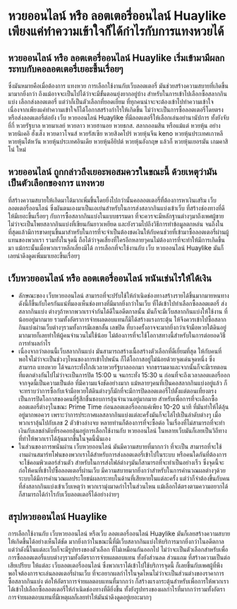 # หวยออนไลน์ หรือ ลอตเตอรี่ออนไลน์ Huaylike เพียงแค่ทำความเข้าใจก็ได้กำไรกับการแทงหวยได้

## หวยออนไลน์ หรือ ลอตเตอรี่ออนไลน์ Huaylike เริ่มเข้ามามีผลกระทบกับคอลอตเตอรี่เยอะขึ้นเรื่อยๆ
ซึ่งมันหมายคือเมื่อต้องการ แทงหวย การเลือกใช้งานกับเว็บลอตเตอรี่ มันช่วยสร้างความสบายที่เกิดขึ้นมามากยิ่งกว่า
ถึงแม้อาจจะเป็นไปได้ว่าจะมีขั้นตอนยุ่งยากอยู่บ้าง สำหรับในการเข้าไปเลือกซื้อสลากกินแบ่ง เลือกส่งลอตเตอรี่ แต่ว่าก็เป็นตัวเลือกที่ยอดเยี่ยม ที่ทุกคนน่าจะจะต้องเข้าไปทำความเข้าใจ เนื่องจากเพียงแค่ทำความเข้าใจก็ได้โอกาสสร้างกำไรให้เกิดขึ้น ไม่ว่าจะเป็นการซื้อลอตเตอรี่โดยตรง หรือส่งลอตเตอรี่ต่อยัง เว็บ หวยออนไลน์ Huaylike ที่มีลอตเตอรี่ให้เลือกเล่นอย่านานัปการ ทั้งยังจับยี่กี่ หวยรัฐบาล หวยมาเลย์ หวยลาว หวยฮานอย หวยธกส. สลากออมสิน หรือแม้แต่ หวยหุ้น อย่าง หวยนิเคอิ ฮั่งเส็ง หวยดาวโจนส์ หวยรัสเซีย หวยสิงคโปร์ หวยหุ้นจีน keno หวยหุ้นประเทศเกาหลี หวยหุ้นไต้หวัน หวยหุ้นประเทศอินเดีย หวยหุ้นอียิปต์ หวยหุ้นอังกฤษ แล้วก็ หวยหุ้นเยอรมัน
เกมคาสิโน่ ใหม่

## หวยออนไลน์ ถูกกล่าวถึงเยอะพอสมควรในขณะนี้ ด้วยเหตุว่ามันเป็นตัวเลือกของการ แทงหวย
ที่สร้างความสบายให้เกิดมาได้มากเพิ่มขึ้นโดยยิ่งไปกว่านั้นคอลอตเตอรี่ที่ต้องการหาเงินเสริม เว็บลอตเตอรี่ออนไลน์ ซึ่งผันตนเองมาเป็นเอเย่นสำหรับในการส่งสลากกินแบ่งเข้าเว็บ ที่สร้างช่องทางที่ดีให้มีเยอะขึ้นเรื่อยๆ กับการซื้อสลากกินแบ่งในแบบธรรมดา ที่จะควรจะมีหลักฐานต่างๆมาถึงเพศผู้ขาย ไม่ว่าจะเป็นโพยสลากกินแบ่งที่เขียนกันยาวเหยียด และยังรวมไปถึงวิธีการทำข้อมูลตกหล่น จนถึงในที่สุดแล้วมีการขาดทุนขึ้นมาสำหรับในการที่จะจำเป็นต้องชดเงินให้กับคนช่วยที่เข้ามาซื้อลอตเตอรี่ผ่านผู้แทนของพวกเรา รวมทั้งในจุดนี้ ถือได้ว่าจุดเสี่ยงที่ใครอีกหลายๆคนไม่ต้องการที่จะทำให้มีการเกิดขึ้นมา แม้กระนั้นเมื่อพวกเราหลีกเลี่ยงมิได้ การเลือกที่จะใช้งานกับ เว็บ หวยออนไลน์ Huaylike มันก็เลยน่าดึงดูดเพิ่มมาเยอะขึ้นเรื่อยๆ

## เว็บหวยออนไลน์ หรือ ลอตเตอรี่ออนไลน์ พนันเช่นไรให้ได้เงิน
- ลักษณะของ เว็บหวยออนไลน์ สามารถที่จะปรับใช้ให้กำเนิดช่องทางสร้างรายได้ขึ้นมากมายหนทาง ดังนี้ก็ขึ้นกับใครกันแน่ที่มองเห็นช่องทางที่มีมากยิ่งกว่าในเว็บ ที่ได้เข้าไปทำเลือกซื้อลอตเตอรี่ ส่งสลากกินแบ่ง ต่างๆถ้าหากพวกเราจำกันได้ดีในอดีตกาลนั้น มันก็จะมีเว็บสลากกินแบ่งให้ใช้งาน ที่น้อยอยู่มากมาย รวมทั้งอัตราการจ่ายผลตอบแทนก็มิได้สร้างแรงกระตุ้น ให้จึงควรเข้าไปซื้อสลากกินแบ่งผ่านเว็บต่างๆรวมทั้งการมีเลขกลั้น เลขปิด ที่บางครั้งอาจจะมากยิ่งกว่าเจ้ามือหวยใต้ดินอยู่มากมายก็เลยทำให้ผู้คนจำนวนไม่ใช้น้อย ไม่ต้องการที่จะใช้โอกาสทางนี้สำหรับในการต่อยอดวิธีการทำผลกำไร
- เนื่องจากว่าตอนนี้เว็บสลากกินแบ่ง มันสามารถสร้างเนื้อสร้างตัวเลือกที่ดีเยี่ยมที่สุด ให้กับคนที่พอใจไม่ว่าจะเป็นช่วงๆไหนของการเข้าไปพนัน ก็ได้โอกาสอยู่ไม่น้อยด้วยจุดเด่นจุดหนึ่ง ซึ่งสามารถ แทงหวย ได้จนกระทั่งใกล้เวลาหวยรัฐบาลออกมา จากธรรมดาและจากนั้นก็จะมีเรทตอนที่แตกต่างกันไปไม่ว่าจะเป็นการปิด 15:00 น จนกระทั่ง 15:30 น ก่อนที่จะถึงเวลาลอตเตอรี่ออก จากจุดนี้เป็นความเป็นต่อ ที่มีความแจ้งชัดอย่างมาก แม้หลายๆคนที่เป็นคอสลากกินแบ่งอยู่แล้ว ก็จะทราบว่าการซื้อกับเจ้ามือหวยใต้ดินต่างๆก็มักที่จะมีการปิดลอตเตอรี่ไปตั้งแต่ตอนเที่ยงตรง เป็นการปิดโอกาสของคนที่รู้สึกชื่นชอบการลุ้นจำนวนอยู่มากมาย สำหรับเพื่อการที่จะเลือกซื้อลอตเตอรี่ต่างๆในขณะ Prime Time ก่อนลอตเตอรี่ออกแค่เพียง 10-20 นาที ที่มันทำให้ได้ลุ้นอยู่มากพอควร เพราะว่าการประกาศผลสลากกินแบ่งแต่ละครั้งมันก็จะไล่ไปเป็นลำดับต่างๆ เมื่อพวกเราลุ้นไปกับเลข 2 ตัวข้างล่างจบ หลายท่านก็ต้องการที่จะซื้อต่อ ในเรื่องที่ไม่สามารถที่จะทำเงินกับเลขลำดับที่รอคอยลุ้นอยู่การเลือกใช้งานกับ หวยออนไลน์ ในหลายเว็บมันก็เลยเป็นวิถีทางที่ทําให้พวกเราได้ลุ้นมากขึ้นในจุดนี้นั่นเอง
- ในส่วนของการพนันผ่าน เว็บหวยออนไลน์ มันมีความสบายที่มากกว่า ที่จะเป็น สามารถที่จะใช้งานผ่านสมาร์ทโฟนของพวกเราได้สำหรับการส่งลอตเตอรี่เข้าไปในระบบ หรือคนใดกันที่ต้องการจะใช้คอมพิวเตอร์ส่วนตัว สำหรับในการส่งไฟล์ต่างๆมันก็สามารถที่จะทำเป็นอย่างเร็ว ซึ่งจุดนี้จะก่อให้คนที่เข้าไปซื้อลอตเตอรี่ผ่านเว็บ มีความสบายมากยิ่งกว่าสำหรับในการคำนวณผลต่างๆด้วยระบบได้มีการคำนวณผลประโยชน์ผลกระทบในด้านที่เสียหายในแต่ละครั้ง แต่ว่าก็จำต้องขึ้นกับคนที่ส่งสลากกินแบ่งเข้าเว็บเหตุว่า พวกเรามุ่งมาดกำไรในส่วนไหน แม้เลือกได้ตรงตามความอยากได้ก็สามารถได้กำไรกับเว็บลอตเตอรี่ได้อย่างง่ายๆ

## สรุปหวยออนไลน์ Huaylike
การเลือกใช้งานกับ เว็บหวยออนไลน์ หรือเว็บ ลอตเตอรี่ออนไลน์ Huaylike มันก็เลยสร้างความสบายให้เกิดขึ้นได้อย่างเห็นได้ชัด มากยิ่งกว่าในขณะนี้ที่มีเว็บสลากกินแบ่งให้บริการมากยิ่งกว่าในอดีตกาล แต่ว่าดังนี้ในแต่ละเว็บก็จะมีรูปทรงของตัวเลือก ที่ไม่เหมือนกันออกไป ไม่ว่าจะเป็นตัวเลือกสำหรับเพื่อการซื้อลอตเตอรี่แบบต่างๆรวมทั้งอัตราการจ่ายผลตอบแทน ทั้งยังส่วนลด ส่วนแถม ที่สร้างความเป็นต่อ เสียเปรียบ ให้แต่ละ เว็บลอตเตอรี่ออนไลน์ ซึ่งพวกเราได้เข้าไปใช้บริการจุดนี้ ก็เลยขึ้นกับเพศผู้ที่พึงพอใจต้องการจะเล่นลอตเตอรี่ผ่านเว็บ ที่จะอยากผลกำไรในจุดไหนไม่ว่าจะเป็นส่วนต่างของราคาการซื้อสลากกินแบ่ง ต่อให้อัตราการจ่ายผลตอบแทนที่มากกว่า ก็สร้างแรงกระตุ้นสำหรับเพื่อการให้พวกเรา ได้เข้าไปเลือกซื้อลอตเตอรี่ให้กำเนิดช่องทางที่ดียิ่งขึ้น ทั้งยังรูปทรงของผลกำไรที่มากกว่ารวมทั้งอัตราการจ่ายผลตอบแทนที่มีเหตุผลก็เลยทำให้มันน่าดึงดูดอยู่เยอะมากๆ
